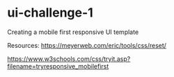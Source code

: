 # ui-challenge-1
Creating a mobile first responsive UI template

Resources:
https://meyerweb.com/eric/tools/css/reset/ 

https://www.w3schools.com/css/tryit.asp?filename=tryresponsive_mobilefirst

